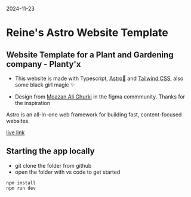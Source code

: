 2024-11-23

# Reine's Astro Website Template

## Website Template for a Plant and Gardening company - Planty'x

- This website is made with Typescript, [Astro🚀](https://astro.build/) and [Tailwind CSS](https://v1.tailwindcss.com/), also some black girl magic ✨

- Design from [Moazan Ali Ghurki](https://www.figma.com/community/file/1131190530148317899) in the figma commmunity. Thanks for the inspiration


Astro is an all-in-one web framework for building fast, content-focused websites.

[live link](https://plantyx.reine.dev/)

## Starting the app locally

- git clone the folder from github
- open the folder with vs code to get started

```
npm install
npm run dev
```




